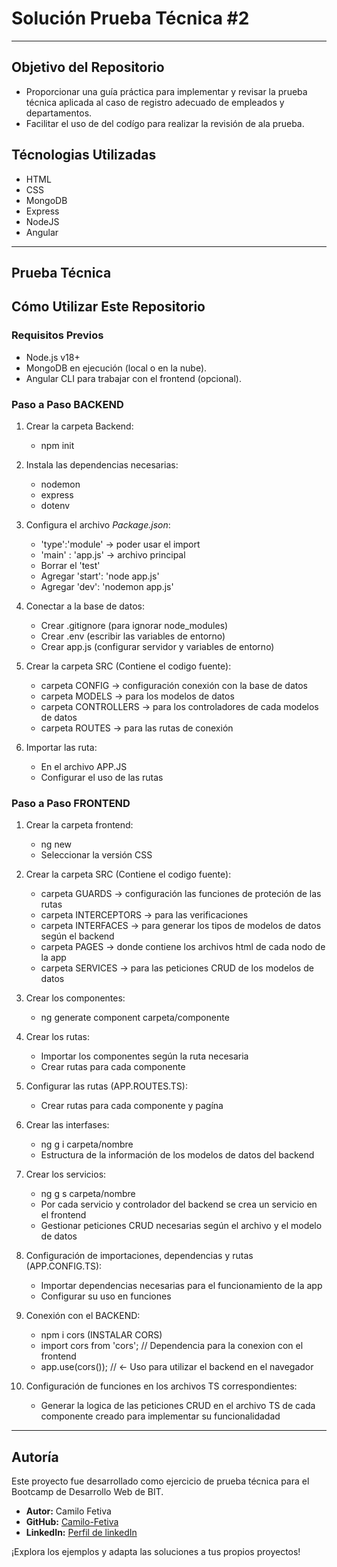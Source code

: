 # Solución Prueba Técnica #2

---

## Objetivo del Repositorio  
- Proporcionar una guía práctica para implementar y revisar la prueba técnica aplicada al caso de registro adecuado de empleados y departamentos.  
- Facilitar el uso de del codígo para realizar la revisión de ala prueba.  

## Técnologias Utilizadas
- HTML
- CSS
- MongoDB
- Express
- NodeJS
- Angular

---

## Prueba Técnica  


## Cómo Utilizar Este Repositorio  
### Requisitos Previos  
- Node.js v18+  
- MongoDB en ejecución (local o en la nube).  
- Angular CLI para trabajar con el frontend (opcional).  

### Paso a Paso BACKEND
1. Crear la carpeta Backend:  
    - npm init

2. Instala las dependencias necesarias: 
    - nodemon
    - express
    - dotenv

3. Configura el archivo *Package.json*:
    - 'type':'module' -> poder usar el import
    - 'main' : 'app.js' -> archivo principal
    - Borrar el 'test'
    - Agregar 'start': 'node app.js'
    - Agregar 'dev': 'nodemon app.js'

4. Conectar a la base de datos:
    - Crear .gitignore (para ignorar node_modules)
    - Crear .env (escribir las variables de entorno)
    - Crear app.js (configurar servidor y variables de entorno)

5. Crear la carpeta SRC (Contiene el codigo fuente):
    - carpeta CONFIG -> configuración conexión con la base de datos
    - carpeta MODELS -> para los modelos de datos
    - carpeta CONTROLLERS -> para los controladores de cada modelos de datos
    - carpeta ROUTES -> para las rutas de conexión


6. Importar las ruta:
    - En el archivo APP.JS
    - Configurar el uso de las rutas

### Paso a Paso FRONTEND
1. Crear la carpeta frontend:  
    - ng new
    - Seleccionar la versión CSS

2. Crear la carpeta SRC (Contiene el codigo fuente):
    - carpeta GUARDS -> configuración las funciones de proteción de las rutas
    - carpeta INTERCEPTORS -> para las verificaciones
    - carpeta INTERFACES -> para generar los tipos de modelos de datos según el backend
    - carpeta PAGES -> donde contiene los archivos html de cada nodo de la app
    - carpeta SERVICES -> para las peticiones CRUD de los modelos de datos

3. Crear los componentes:
    - ng generate component carpeta/componente

4. Crear los rutas:
    - Importar los componentes según la ruta necesaria
    - Crear rutas para cada componente

5. Configurar las rutas (APP.ROUTES.TS):
    - Crear rutas para cada componente y pagína

6. Crear las interfases:
    - ng g i carpeta/nombre
    - Estructura de la información de los modelos de datos del backend

7. Crear los servicios:
    - ng g s carpeta/nombre
    - Por cada servicio y controlador del backend se crea un servicio en el frontend
    - Gestionar peticiones CRUD necesarias según el archivo y el modelo de datos

8. Configuración de importaciones, dependencias y rutas (APP.CONFIG.TS):
    - Importar dependencias necesarias para el funcionamiento de la app
    - Configurar su uso en funciones

9. Conexión con el BACKEND:
    - npm i cors (INSTALAR CORS)
    - import cors from 'cors'; // Dependencia para la conexion con el frontend
    - app.use(cors()); // <- Uso para utilizar el backend en el navegador

10. Configuración de funciones en los archivos TS correspondientes:
    - Generar la logica de las peticiones CRUD en el archivo TS de cada componente creado para implementar su funcionalidadad

---

## Autoría  
Este proyecto fue desarrollado como ejercicio de prueba técnica para el Bootcamp de Desarrollo Web de BIT.  

- **Autor:** Camilo Fetiva
- **GitHub:** [Camilo-Fetiva](https://github.com/Camilo-Fetiva)  
- **LinkedIn:** [Perfil de linkedIn](https://www.linkedin.com/in/camilo-fetiva-web-designer/) 

¡Explora los ejemplos y adapta las soluciones a tus propios proyectos!

